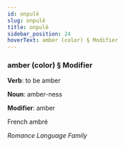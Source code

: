 ```yaml
---
id: onpulë
slug: onpulë
title: onpulë
sidebar_position: 24
hoverText: amber (color) § Modifier
---
```


### amber (color) § Modifier

**Verb**: to be amber

**Noun**: amber-ness

**Modifier**: amber

French ambré 

*Romance Language Family*